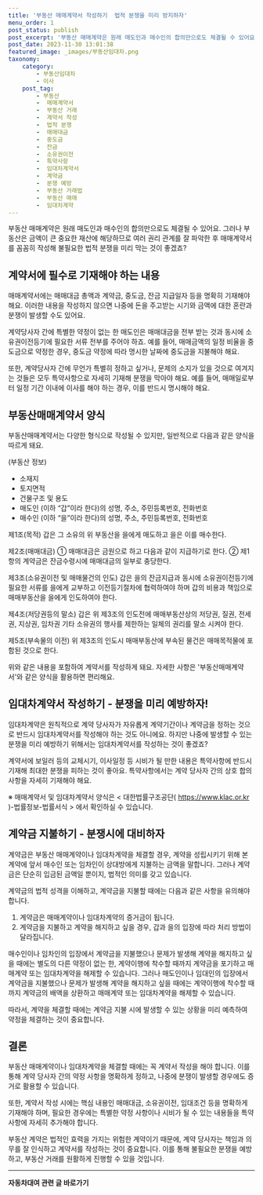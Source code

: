 ```yaml
---
title: '부동산 매매계약서 작성하기  법적 분쟁을 미리 방지하자'
menu_order: 1
post_status: publish
post_excerpt: '부동산 매매계약은 원래 매도인과 매수인의 합의만으로도 체결될 수 있어요. 그러나 부동산은 금액이 큰 중요한 재산에 해당하므로 여러 권리 관계를 잘 파악한 후 매매계약서를 꼼꼼히 작성해 불필요한 법적 분쟁을 미리 막는 것이 좋겠죠 '
post_date: 2023-11-30 13:01:38
featured_image: _images/부동산임대차.png
taxonomy:
    category:
        - 부동산임대차
        - 이사
    post_tag:
        - 부동산
        -  매매계약서
        -  부동산 거래
        -  계약서 작성
        -  법적 분쟁
        -  매매대금
        -  중도금
        -  잔금
        -  소유권이전
        -  특약사항
        -  임대차계약서
        -  계약금
        -  분쟁 예방
        -  부동산 거래법
        -  부동산 매매
        -  임대차계약
---
```



부동산 매매계약은 원래 매도인과 매수인의 합의만으로도 체결될 수 있어요. 그러나 부동산은 금액이 큰 중요한 재산에 해당하므로 여러 권리 관계를 잘 파악한 후 매매계약서를 꼼꼼히 작성해 불필요한 법적 분쟁을 미리 막는 것이 좋겠죠?

## 계약서에 필수로 기재해야 하는 내용

매매계약서에는 매매대금 총액과 계약금, 중도금, 잔금 지급일자 등을 명확히 기재해야 해요. 이러한 내용을 작성하지 않으면 나중에 돈을 주고받는 시기와 금액에 대한 혼란과 분쟁이 발생할 수도 있어요.

계약당사자 간에 특별한 약정이 없는 한 매도인은 매매대금을 전부 받는 것과 동시에 소유권이전등기에 필요한 서류 전부를 주어야 하죠. 예를 들어, 매매금액의 일정 비율을 중도금으로 약정한 경우, 중도금 약정에 따라 명시한 날짜에 중도금을 지불해야 해요.

또한, 계약당사자 간에 무언가 특별히 정하고 싶거나, 문제의 소지가 있을 것으로 여겨지는 것들은 모두 특약사항으로 자세히 기재해 분쟁을 막아야 해요. 예를 들어, 매매일로부터 일정 기간 이내에 이사를 해야 하는 경우, 이를 반드시 명시해야 해요.

## 부동산매매계약서 양식

부동산매매계약서는 다양한 형식으로 작성될 수 있지만, 일반적으로 다음과 같은 양식을 따르게 돼요.

(부동산 정보)

- 소재지
- 토지면적
- 건물구조 및 용도
- 매도인 (이하 “갑”이라 한다)의 성명, 주소, 주민등록번호, 전화번호
- 매수인 (이하 “을”이라 한다)의 성명, 주소, 주민등록번호, 전화번호

제1조(목적)
갑은 그 소유의 위 부동산을 을에게 매도하고 을은 이를 매수한다.

제2조(매매대금)
① 매매대금은 금원으로 하고 다음과 같이 지급하기로 한다.
② 제1항의 계약금은 잔금수령시에 매매대금의 일부로 충당한다.

제3조(소유권이전 및 매매물건의 인도)
갑은 을의 잔금지급과 동시에 소유권이전등기에 필요한 서류를 을에게 교부하고 이전등기절차에 협력하여야 하며 갑의 비용과 책임으로 매매부동산을 을에게 인도하여야 한다.

제4조(저당권등의 말소)
갑은 위 제3조의 인도전에 매매부동산상의 저당권, 질권, 전세권, 지상권, 임차권 기타 소유권의 행사를 제한하는 일체의 권리를 말소 시켜야 한다.

제5조(부속물의 이전)
위 제3조의 인도시 매매부동산에 부속된 물건은 매매목적물에 포함된 것으로 한다.

위와 같은 내용을 포함하여 계약서를 작성하게 돼요. 자세한 사항은 '부동산매매계약서'와 같은 양식을 활용하면 편리해요.

## 임대차계약서 작성하기 - 분쟁을 미리 예방하자!

임대차계약은 원칙적으로 계약 당사자가 자유롭게 계약기간이나 계약금을 정하는 것으로 반드시 임대차계약서를 작성해야 하는 것도 아니에요. 하지만 나중에 발생할 수 있는 분쟁을 미리 예방하기 위해서는 임대차계약서를 작성하는 것이 좋겠죠?

계약서에 보일러 등의 교체시기, 이사일정 등 시비가 될 만한 내용은 특약사항에 반드시 기재해 최대한 분쟁을 피하는 것이 좋아요. 특약사항에서는 계약 당사자 간의 상호 합의 사항을 자세히 기재해야 해요.

※ 매매계약서 및 임대차계약서 양식은 < 대한법률구조공단( https://www.klac.or.kr )-법률정보-법률서식 > 에서 확인하실 수 있습니다.

## 계약금 지불하기 - 분쟁시에 대비하자

계약금은 부동산 매매계약이나 임대차계약을 체결할 경우, 계약을 성립시키기 위해 본 계약에 앞서 매수인 또는 임차인이 상대방에게 지불하는 금액을 말합니다. 그러나 계약금은 단순히 입금된 금액일 뿐이지, 법적인 의미를 갖고 있습니다.

계약금의 법적 성격을 이해하고, 계약금을 지불할 때에는 다음과 같은 사항을 유의해야 합니다.

1. 계약금은 매매계약이나 임대차계약의 증거금이 됩니다.
2. 계약금을 지불하고 계약을 해지하고 싶을 경우, 갑과 을의 입장에 따라 처리 방법이 달라집니다.

매수인이나 임차인의 입장에서 계약금을 지불했으나 문제가 발생해 계약을 해지하고 싶을 때에는 별도의 다른 약정이 없는 한, 계약이행에 착수할 때까지 계약금을 포기하고 매매계약 또는 임대차계약을 해제할 수 있습니다. 그러나 매도인이나 임대인의 입장에서 계약금을 지불했으나 문제가 발생해 계약을 해지하고 싶을 때에는 계약이행에 착수할 때까지 계약금의 배액을 상환하고 매매계약 또는 임대차계약을 해제할 수 있습니다.

따라서, 계약을 체결할 때에는 계약금 지불 시에 발생할 수 있는 상황을 미리 예측하여 약정을 체결하는 것이 중요합니다.

## 결론

부동산 매매계약이나 임대차계약을 체결할 때에는 꼭 계약서 작성을 해야 합니다. 이를 통해 계약 당사자 간의 약정 사항을 명확하게 정하고, 나중에 분쟁이 발생할 경우에도 증거로 활용할 수 있습니다.

또한, 계약서 작성 시에는 핵심 내용인 매매대금, 소유권이전, 임대조건 등을 명확하게 기재해야 하며, 필요한 경우에는 특별한 약정 사항이나 시비가 될 수 있는 내용들을 특약사항에 자세히 추가해야 합니다.

부동산 계약은 법적인 효력을 가지는 위험한 계약이기 때문에, 계약 당사자는 책임과 의무를 잘 인식하고 계약서를 작성하는 것이 중요합니다. 이를 통해 불필요한 분쟁을 예방하고, 부동산 거래를 원활하게 진행할 수 있을 것입니다.
<!-- wp:separator -->
<hr class="wp-block-separator has-alpha-channel-opacity"/>
<!-- /wp:separator -->

<!-- wp:group {"backgroundColor":"base","layout":{"type":"constrained"}} -->
<div class="wp-block-group has-base-background-color has-background"><!-- wp:paragraph {"align":"center","fontSize":"medium"} -->
<p class="has-text-align-center has-large-font-size"><strong>자동차대여 관련 글 바로가기</strong></p>
<!-- /wp:paragraph -->


<!-- wp:latest-posts
{"categories":[{"id":1513,"count":19,"description":"","link":"https://uknowlaw.com/category/%ec%9e%90%eb%8f%99%ec%b0%a8%eb%8c%80%ec%97%ac/","name":"자동차대여","slug":"자동차대여","taxonomy":"category","parent":0,"meta":[],"_links":{"self":[{"href":"https://uknowlaw.com/wp-json/wp/v2/categories/1513"}],"collection":[{"href":"https://uknowlaw.com/wp-json/wp/v2/categories"}],"about":[{"href":"https://uknowlaw.com/wp-json/wp/v2/taxonomies/category"}],"wp:post_type":[{"href":"https://uknowlaw.com/wp-json/wp/v2/posts?categories=1513"}],"curies":[{"name":"wp","href":"https://api.w.org/{rel}","templated":true}]}}],"postsToShow":100,"excerptLength":28,"postLayout":"grid","columns":2,"featuredImageAlign":"left","featuredImageSizeSlug":"large","fontSize":"small"} /--></div>
<!-- /wp:group -->